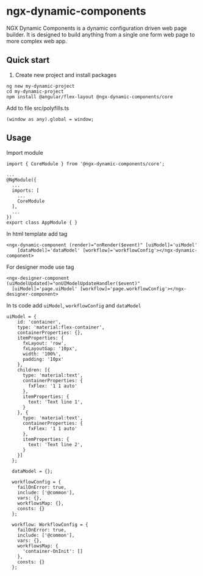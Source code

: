 # ngx-dynamic-components

NGX Dynamic Components is a dynamic configuration driven web page builder. It is designed to build anything from a single one form web page to more complex web app. 

## Quick start

1. Create new project and install packages

```
ng new my-dynamic-project
cd my-dynamic-project
npm install @angular/flex-layout @ngx-dynamic-components/core
```

Add to file src/polyfills.ts
```
(window as any).global = window;
```

## Usage

Import module
```
import { CoreModule } from '@ngx-dynamic-components/core';

...
@NgModule({
  ...
  imports: [
    ...
    CoreModule
  ],
  ...
})
export class AppModule { }
```

In html template add tag
```
<ngx-dynamic-component (render)="onRender($event)" [uiModel]='uiModel'
    [dataModel]='dataModel' [workflow]='workflowConfig'></ngx-dynamic-component>
```
For designer mode use tag
```
<ngx-designer-component (uiModelUpdated)="onUIModelUpdateHandler($event)"
  [uiModel]='page.uiModel' [workflow]='page.workflowConfig'></ngx-designer-component>
```
In ts code add `uiModel`, `workflowConfig` and `dataModel`

```
uiModel = {
    id: 'container',
    type: 'material:flex-container',
    containerProperties: {},
    itemProperties: {
      fxLayout: 'row',
      fxLayoutGap: '10px',
      width: '100%',
      padding: '10px'
    },
    children: [{
      type: 'material:text',
      containerProperties: {
        fxFlex: '1 1 auto'
      },
      itemProperties: {
        text: 'Text line 1',
      }
    }, {
      type: 'material:text',
      containerProperties: {
        fxFlex: '1 1 auto'
      },
      itemProperties: {
        text: 'Text line 2',
      }
    }]
  };

  dataModel = {};

  workflowConfig = {
    failOnError: true,
    include: ['@common'],
    vars: {},
    workflowsMap: {},
    consts: {}
  };

  workflow: WorkflowConfig = {
    failOnError: true,
    include: ['@common'],
    vars: {},
    workflowsMap: {
      'container-OnInit': []
    },
    consts: {}
  };
  ```
